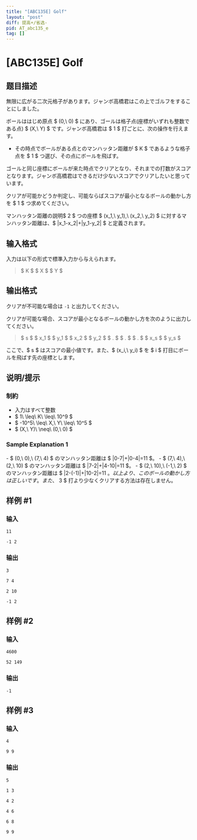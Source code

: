```yaml
---
title: "[ABC135E] Golf"
layout: "post"
diff: 提高+/省选-
pid: AT_abc135_e
tag: []
---
```


# [ABC135E] Golf

## 题目描述

[problemUrl]: https://atcoder.jp/contests/abc135/tasks/abc135_e

無限に広がる二次元格子があります。ジャンボ高橋君はこの上でゴルフをすることにしました。

ボールははじめ原点 $ (0,\ 0) $ にあり、ゴールは格子点(座標がいずれも整数である点) $ (X,\ Y) $ です。ジャンボ高橋君は $ 1 $ 打ごとに、次の操作を行えます。

- その時点でボールがある点とのマンハッタン距離が $ K $ であるような格子点を $ 1 $ つ選び、その点にボールを飛ばす。

ゴールと同じ座標にボールが来た時点でクリアとなり、それまでの打数がスコアとなります。ジャンボ高橋君はできるだけ少ないスコアでクリアしたいと思っています。

クリアが可能かどうか判定し、可能ならばスコアが最小となるボールの動かし方を $ 1 $ つ求めてください。

マンハッタン距離の説明$ 2 $ つの座標 $ (x_1,\ y_1),\ (x_2,\ y_2) $ に対するマンハッタン距離は、$ |x_1-x_2|+|y_1-y_2| $ と定義されます。

## 输入格式

入力は以下の形式で標準入力から与えられます。

> $ K $ $ X $ $ Y $

## 输出格式

クリアが不可能な場合は `-1` と出力してください。

クリアが可能な場合、スコアが最小となるボールの動かし方を次のように出力してください。

> $ s $ $ x_1 $ $ y_1 $ $ x_2 $ $ y_2 $ $ . $ $ . $ $ . $ $ x_s $ $ y_s $

ここで、$ s $ はスコアの最小値です。また、$ (x_i,\ y_i) $ を $ i $ 打目にボールを飛ばす先の座標とします。

## 说明/提示

### 制約

- 入力はすべて整数
- $ 1\ \leq\ K\ \leq\ 10^9 $
- $ -10^5\ \leq\ X,\ Y\ \leq\ 10^5 $
- $ (X,\ Y)\ \neq\ (0,\ 0) $

### Sample Explanation 1

\- $ (0,\ 0),\ (7,\ 4) $ のマンハッタン距離は $ |0-7|+|0-4|=11 $。 - $ (7,\ 4),\ (2,\ 10) $ のマンハッタン距離は $ |7-2|+|4-10|=11 $。 - $ (2,\ 10),\ (-1,\ 2) $ のマンハッタン距離は $ |2-(-1)|+|10-2|=11 $。 以上より、このボールの動かし方は正しいです。 また、$ 3 $ 打より少なくクリアする方法は存在しません。

## 样例 #1

### 输入

```
11
-1 2
```

### 输出

```
3
7 4
2 10
-1 2
```

## 样例 #2

### 输入

```
4600
52 149
```

### 输出

```
-1
```

## 样例 #3

### 输入

```
4
9 9
```

### 输出

```
5
1 3
4 2
4 6
6 8
9 9
```

